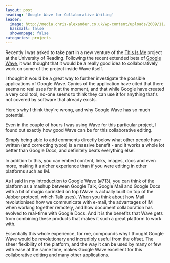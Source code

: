 ```yaml
---
layout: post
heading: 'Google Wave for Collaborative Writing'
leader:
  image: http://media.chris-alexander.co.uk/wp-content/uploads/2009/11/google_wave_logo.jpg
  hassmall: false
  showonpage: false
categories: projects
---
```


Recently I was asked to take part in a new venture of the [This Is Me](http://thisisme.reading.ac.uk/) project at the University of Reading. Following the recent extended beta of [Google Wave](https://wave.google.com/), it was thought that it would be a really good idea to collaboratively work on some of the project inside Wave itself.

<!-- Replace missing image from http://media.chris-alexander.co.uk/wp-content/uploads/2009/11/google_wave_logo.jpg -->

I thought it would be a great way to further investigate the possible applications of Google Wave. Cynics of the application have cited that there seems no real uses for it at the moment, and that while Google have created a very cool tool, no-one seems to think they can use it for anything that's not covered by software that already exists.

Here's why I think they're wrong, and why Google Wave has so much potential.

Even in the couple of hours I was using Wave for this particular project, I found out exactly how good Wave can be for this collaborative editing.

Simply being able to add comments directly below what other people have written (and correcting typos) is a massive benefit - and it works a whole lot better than Google Docs, and definitely beats everything else.

In addition to this, you can embed content, links, images, docs and even more, making it a richer experience than if you were editing in other platforms such as IM.

As I said in my introduction to Google Wave (#713), you can think of the platform as a mashup between Google Talk, Google Mail and Google Docs with a bit of magic sprinkled on top (Wave is actually built on top of the Jabber protocol, which Talk uses). When you think about how Mail revolutionised how we communicate with e-mail, the advantages of IM when working together remotely, and how document collaboration has evolved to real-time with Google Docs. And it is the benefits that Wave gets from combining these products that makes it such a great platform to work with.

Essentially this whole experience, for me, compounds why I thought Google Wave would be revolutionary and incredibly useful from the offset. The sheer flexibility of the platform, and the way it can be used by many or few with ease at the same time, makes Google Wave excellent for this collaborative editing and many other applications.
